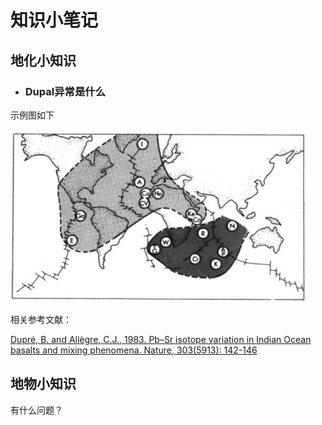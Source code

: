 # 知识小笔记

## 地化小知识

- ### Dupal异常是什么

示例图如下

![Dupal示例图](./dupal/dupal示意图.jpg)

相关参考文献：

[Dupré, B. and Allègre, C.J., 1983. Pb–Sr isotope variation in Indian Ocean basalts and mixing phenomena. Nature, 303(5913): 142-146](./dupal/10.1038@303142a0.pdf)

## 地物小知识

有什么问题？
